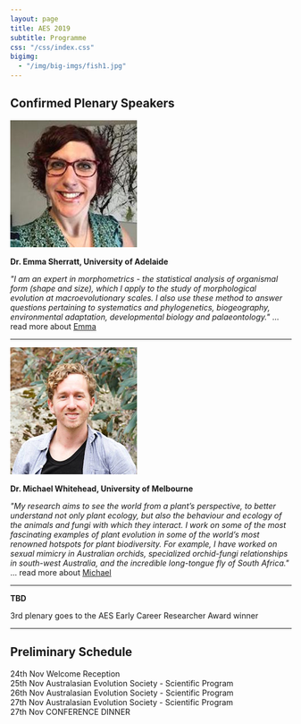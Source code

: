 ```yaml
---
layout: page
title: AES 2019
subtitle: Programme
css: "/css/index.css"
bigimg:
  - "/img/big-imgs/fish1.jpg" 
---
```

   
## Confirmed Plenary Speakers   

![Emma Sherratt](/img/profiles/Emma_Sherratt.jpeg)

**Dr. Emma Sherratt, University of Adelaide**

*"I am an expert in morphometrics - the statistical analysis of organismal form (shape and size), which I apply to the study of morphological evolution at macroevolutionary scales. I also use these method to answer questions pertaining to systematics and phylogenetics, biogeography, environmental adaptation, developmental biology and palaeontology."* ... read more about [Emma](https://researchers.adelaide.edu.au/profile/emma.sherratt)

****

![Michael Whitehead](/img/profiles/Michael_Whitehead.jpg)

**Dr. Michael Whitehead, University of Melbourne**

*"My research aims to see the world from a plant’s perspective, to better understand not only plant ecology, but also the behaviour and ecology of the animals and fungi with which they interact. I work on some of the most fascinating examples of plant evolution in some of the world’s most renowned hotspots for plant biodiversity. For example, I have worked on sexual mimicry in Australian orchids, specialized orchid-fungi relationships in south-west Australia, and the incredible long-tongue fly of South Africa."* ... read more about [Michael](https://michaelwhitehead.net/)

****

**TBD**

3rd plenary goes to the AES Early Career Researcher Award winner

****

## Preliminary Schedule

24th Nov Welcome Reception   
25th Nov Australasian Evolution Society - Scientific Program   
26th Nov Australasian Evolution Society - Scientific Program   
27th Nov Australasian Evolution Society - Scientific Program   
27th Nov CONFERENCE DINNER   
